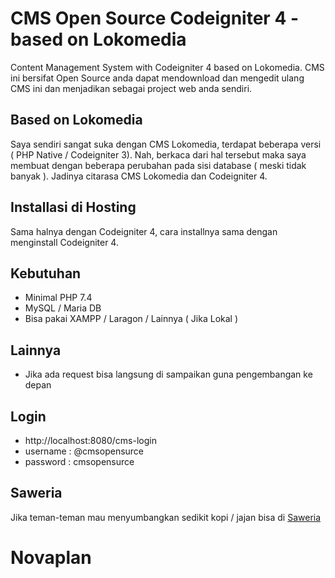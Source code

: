 # CMS Open Source Codeigniter 4 - based on Lokomedia
Content Management System with Codeigniter 4 based on Lokomedia. CMS ini bersifat Open Source anda dapat mendownload dan mengedit ulang CMS ini dan menjadikan sebagai project web anda sendiri.

## Based on Lokomedia
Saya sendiri sangat suka dengan CMS Lokomedia, terdapat beberapa versi ( PHP Native / Codeigniter 3). Nah, berkaca dari hal tersebut maka saya membuat dengan beberapa perubahan pada sisi database ( meski tidak banyak ). Jadinya citarasa CMS Lokomedia dan Codeigniter 4.

## Installasi di Hosting
Sama halnya dengan Codeigniter 4, cara installnya sama dengan menginstall Codeigniter 4.

## Kebutuhan
- Minimal PHP 7.4
- MySQL / Maria DB
- Bisa pakai XAMPP / Laragon / Lainnya ( Jika Lokal )

## Lainnya
- Jika ada request bisa langsung di sampaikan guna pengembangan ke depan

## Login
- http://localhost:8080/cms-login
- username : @cmsopensurce
- password : cmsopensurce

## Saweria
Jika teman-teman mau menyumbangkan sedikit kopi / jajan bisa di [Saweria](https://saweria.co/hendriarga28)
# Novaplan
